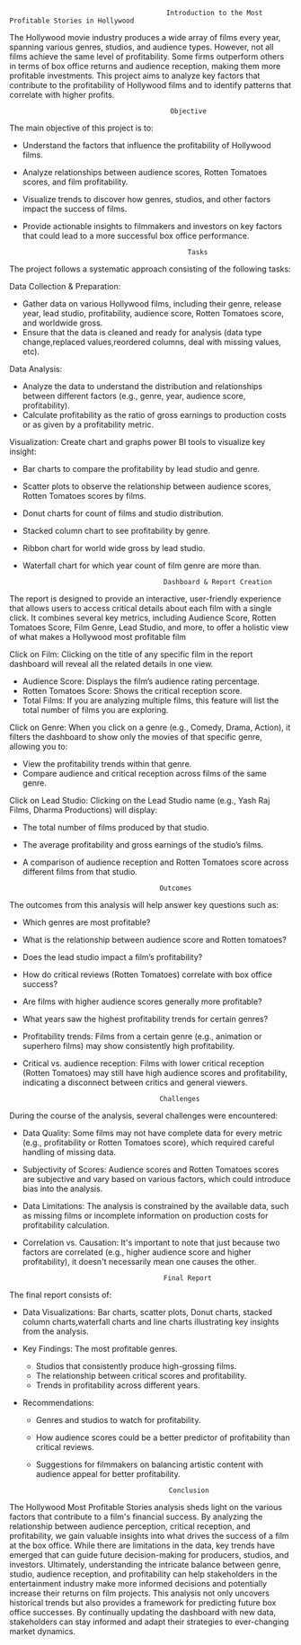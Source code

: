                                            Introduction to the Most Profitable Stories in Hollywood
The Hollywood movie industry produces a wide array of films every year, spanning various genres, studios, and audience types. However, not all films achieve the same level of profitability. Some firms outperform others in terms of box office returns and audience reception, making them more profitable investments. This project aims to analyze key factors that contribute to the profitability of Hollywood films and to identify patterns that correlate with higher profits.

                                            Objective
                                            
The main objective of this project is to:
* Understand the factors that influence the profitability of Hollywood films.
* Analyze relationships between audience scores, Rotten Tomatoes scores, and film profitability.
* Visualize trends to discover how genres, studios, and other factors impact the success of films.
* Provide actionable insights to filmmakers and investors on key factors that could lead to a more successful box office performance.

                                               Tasks
  
The project follows a systematic approach consisting of the following tasks:

Data Collection & Preparation:
* Gather data on various Hollywood films, including their genre, release year, lead studio, profitability, audience score, Rotten Tomatoes score, and worldwide gross.
* Ensure that the data is cleaned and ready for analysis (data type change,replaced values,reordered columns, deal with missing values, etc).

Data Analysis:
* Analyze the data to understand the distribution and relationships between different factors (e.g., genre, year, audience score, profitability).
* Calculate profitability as the ratio of gross earnings to production costs or as given by a profitability metric.

Visualization:
Create chart and graphs power BI tools to visualize key insight:
* Bar charts to compare the profitability by lead studio and genre.
* Scatter plots to observe the relationship between audience scores, Rotten Tomatoes scores  by films.
* Donut charts for count of films and studio distribution.
* Stacked column chart to see profitability by genre.
* Ribbon chart for world wide gross by lead studio.
* Waterfall chart for which year count of film genre are more than.

                                         Dashboard & Report Creation
  
The report is designed to provide an interactive, user-friendly experience that allows users to access critical details about each film with a single click. It combines several key metrics, including Audience Score, Rotten Tomatoes Score, Film Genre, Lead Studio, and more, to offer a holistic view of what makes a Hollywood most profitable film

Click on Film: Clicking on the title of any specific film in the report dashboard will reveal all the related details in one view.
* Audience Score: Displays the film’s audience rating percentage.
* Rotten Tomatoes Score: Shows the critical reception score.
* Total Films: If you are analyzing multiple films, this feature will list the total number of films you are exploring.

Click on Genre: When you click on a genre (e.g., Comedy, Drama, Action), it filters the dashboard to show only the movies of that specific genre, allowing you to:
* View the profitability trends within that genre.
* Compare audience and critical reception across films of the same genre.
               
Click on Lead Studio: Clicking on the Lead Studio name (e.g., Yash Raj Films, Dharma Productions) will display:
* The total number of films produced by that studio.
* The average profitability and gross earnings of the studio’s films.
* A comparison of audience reception and Rotten Tomatoes score across different films from that studio.

                                        Outcomes
                                        
The outcomes from this analysis will help answer key questions such as:
* Which genres are most profitable?
* What is the relationship between audience score and Rotten tomatoes?
* Does the lead studio impact a film’s profitability?
* How do critical reviews (Rotten Tomatoes) correlate with box office success?
* Are films with higher audience scores generally more profitable?
* What years saw the highest profitability trends for certain genres?
* Profitability trends: Films from a certain genre (e.g., animation or superhero films) may show consistently high profitability.
* Critical vs. audience reception: Films with lower critical reception (Rotten Tomatoes) may still have high audience scores and profitability, indicating a disconnect between critics and general viewers.

                                        Challenges
  
During the course of the analysis, several challenges were encountered:
* Data Quality: Some films may not have complete data for every metric (e.g., profitability or Rotten Tomatoes score), which required careful handling of missing data.
* Subjectivity of Scores: Audience scores and Rotten Tomatoes scores are subjective and vary based on various factors, which could introduce bias into the analysis.
* Data Limitations: The analysis is constrained by the available data, such as missing films or incomplete information on production costs for profitability calculation.
* Correlation vs. Causation: It's important to note that just because two factors are correlated (e.g., higher audience score and higher profitability), it doesn't necessarily mean one causes the other.

                                         Final Report
The final report consists of:
* Data Visualizations: Bar charts, scatter plots, Donut charts, stacked column charts,waterfall charts and line charts illustrating key insights from the analysis.
* Key Findings: The most profitable genres.
  * Studios that consistently produce high-grossing films.
  * The relationship between critical scores and profitability.
  * Trends in profitability across different years.
    
* Recommendations:
  * Genres and studios to watch for profitability.
  * How audience scores could be a better predictor of profitability than critical reviews.
  * Suggestions for filmmakers on balancing artistic content with audience appeal for better profitability.

                                         Conclusion
The Hollywood Most Profitable Stories analysis sheds light on the various factors that contribute to a film's financial success. By analyzing the relationship between audience perception, critical reception, and profitability, we gain valuable insights into what drives the success of a film at the box office. While there are limitations in the data, key trends have emerged that can guide future decision-making for producers, studios, and investors. Ultimately, understanding the intricate balance between genre, studio, audience reception, and profitability can help stakeholders in the entertainment industry make more informed decisions and potentially increase their returns on film projects. This analysis not only uncovers historical trends but also provides a framework for predicting future box office successes. By continually updating the dashboard with new data, stakeholders can stay informed and adapt their strategies to ever-changing market dynamics.









